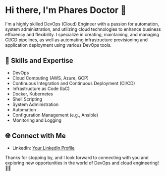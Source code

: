 # Hi there, I'm Phares Doctor 👋

I'm a highly skilled DevOps (Cloud) Engineer with a passion for automation, system administration, and utilizing cloud technologies to enhance business efficiency and flexibility. I specialize in creating, maintaining, and managing CI/CD pipelines, as well as automating infrastructure provisioning and application deployment using various DevOps tools.

## 🚀 Skills and Expertise

- DevOps
- Cloud Computing (AWS, Azure, GCP)
- Continuous Integration and Continuous Deployment (CI/CD)
- Infrastructure as Code (IaC)
- Docker, Kubernetes
- Shell Scripting
- System Administration
- Automation
- Configuration Management (e.g., Ansible)
- Monitoring and Logging


## 🌐 Connect with Me

- LinkedIn: [Your LinkedIn Profile](https://www.linkedin.com/pharesd)


Thanks for stopping by, and I look forward to connecting with you and exploring new opportunities in the world of DevOps and cloud engineering! 👨‍💻
